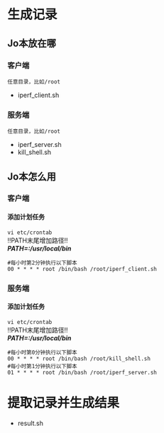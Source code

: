 # 生成记录
## Jo本放在哪
### 客户端
`任意目录，比如/root`
- iperf_client.sh
### 服务端
`任意目录，比如/root`
- iperf_server.sh
- kill_shell.sh  
## Jo本怎么用
### 客户端
#### 添加计划任务
`vi etc/crontab`  
:bangbang:PATH末尾增加路径:bangbang:  
***PATH=:/usr/local/bin***
``` shell
#每小时第2分钟执行以下脚本
00 * * * * root /bin/bash /root/iperf_client.sh
```  
### 服务端
#### 添加计划任务
`vi etc/crontab`  
:bangbang:PATH末尾增加路径:bangbang:  
***PATH=:/usr/local/bin***
``` shell
#每小时第0分钟执行以下脚本
00 * * * * root /bin/bash /root/kill_shell.sh
#每小时第1分钟执行以下脚本
01 * * * * root /bin/bash /root/iperf_server.sh
```  
# 提取记录并生成结果
- result.sh
